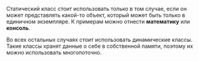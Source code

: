 
Статический класс стоит использовать только в том случае, если он может представлять какой-то объект, который может быть только в единичном экземпляре. К примерам можно отнести **математику** или **консоль**. 

Во всех остальных случаях стоит использовать динамические классы. Такие классы хранят данные о себе в собственной памяти, поэтому их можно использовать многопоточно. 
